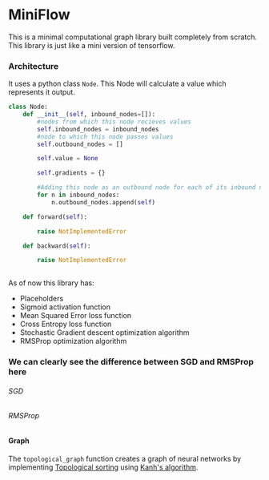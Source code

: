 # MiniFlow
This is a minimal computational graph library built completely from scratch. This library is just like a mini version of tensorflow.
### Architecture
It uses a python class `Node`. This Node will calculate a value which represents it output.
```python
class Node:
	def __init__(self, inbound_nodes=[]):
		#nodes from which this node recieves values
		self.inbound_nodes = inbound_nodes
		#node to which this node passes values
		self.outbound_nodes = []

		self.value = None

		self.gradients = {}

		#Adding this node as an outbound node for each of its inbound node
		for n in inbound_nodes:
			n.outbound_nodes.append(self)

	def forward(self):

		raise NotImplementedError

	def backward(self):

		raise NotImplementedError
    
```
As of now this library has:
* Placeholders
* Sigmoid activation function
* Mean Squared Error loss function
* Cross Entropy loss function
* Stochastic Gradient descent optimization algorithm
* RMSProp optimization algorithm



### We can clearly see the difference between SGD and RMSProp here
###### SGD

###### RMSProp


#### Graph
The `topological_graph` function creates a graph of neural networks by implementing [Topological sorting](https://en.wikipedia.org/wiki/Topological_sorting) using [Kanh's algorithm](https://en.wikipedia.org/wiki/Topological_sorting#Kahn.27s_algorithm).
